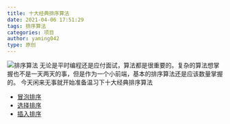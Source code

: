 ```yaml
---
title: 十大经典排序算法
date: 2021-04-06 17:51:29
tags: 排序算法
categories: 项目
author: yaming042
type: 原创
---
```

![排序算法](sort.gif)
无论是平时编程还是应付面试，算法都是很重要的。复杂的算法想掌握也不是一天两天的事，但是作为一个小前端，基本的排序算法还是应该数量掌握的。
今天闲来无事就开始准备温习下十大经典排序算法
- [冒泡排序](/20210406/冒泡排序/)
- [选择排序](/20210408/选择排序/)
- [插入排序](/20210408/插入排序/)